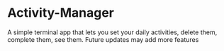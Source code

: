 # Activity-Manager
A simple terminal app that lets you set your daily activities, delete them, complete them, see them. Future updates may add more features
